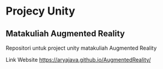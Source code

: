 # Projecy Unity
## Matakuliah Augmented Reality
Repositori untuk project unity matakuliah Augmented Reality

Link Website <https://aryajava.github.io/AugmentedReality/>
